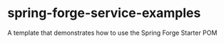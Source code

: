 # spring-forge-service-examples
A template that demonstrates how to use the Spring Forge Starter POM
